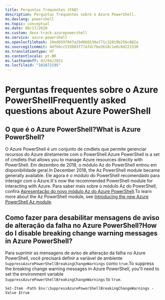 ```yaml
---
title: Perguntas frequentes (FAQ)
description: Perguntas frequentes sobre o Azure PowerShell.
ms.devlang: powershell
ms.topic: conceptual
ms.date: 08/17/2020
ms.custom: devx-track-azurepowershell
ms.service: azure-powershell
ms.openlocfilehash: 10ed859f04fa29d866530af71c32819b256c882a
ms.sourcegitcommit: 4dfb0cc533b83f77afdcfbe2618c1e6c8d221330
ms.translationtype: HT
ms.contentlocale: pt-BR
ms.lasthandoff: 03/04/2021
ms.locfileid: "101872195"
---
```

# <a name="frequently-asked-questions-about-azure-powershell"></a><span data-ttu-id="9f969-103">Perguntas frequentes sobre o Azure PowerShell</span><span class="sxs-lookup"><span data-stu-id="9f969-103">Frequently asked questions about Azure PowerShell</span></span>

## <a name="what-is-azure-powershell"></a><span data-ttu-id="9f969-104">O que é o Azure PowerShell?</span><span class="sxs-lookup"><span data-stu-id="9f969-104">What is Azure PowerShell?</span></span>

<span data-ttu-id="9f969-105">O Azure PowerShell é um conjunto de cmdlets que permite gerenciar recursos do Azure diretamente com o PowerShell.</span><span class="sxs-lookup"><span data-stu-id="9f969-105">Azure PowerShell is a set of cmdlets that allows you to manage Azure resources directly with PowerShell.</span></span> <span data-ttu-id="9f969-106">Em dezembro de 2018, o módulo Az do PowerShell entrou em disponibilidade geral.</span><span class="sxs-lookup"><span data-stu-id="9f969-106">In December 2018, the Az PowerShell module became generally available.</span></span> <span data-ttu-id="9f969-107">Ele agora é o módulo do PowerShell recomendado para interagir com o Azure.</span><span class="sxs-lookup"><span data-stu-id="9f969-107">It's now the recommended PowerShell module for interacting with Azure.</span></span> <span data-ttu-id="9f969-108">Para saber mais sobre o módulo Az do PowerShell, confira [Apresentação do novo módulo Az do Azure PowerShell](/powershell/azure/new-azureps-module-az).</span><span class="sxs-lookup"><span data-stu-id="9f969-108">To learn more about the Az PowerShell module, see [Introducing the new Azure PowerShell Az module](/powershell/azure/new-azureps-module-az).</span></span>

## <a name="how-do-i-disable-breaking-change-warning-messages-in-azure-powershell"></a><span data-ttu-id="9f969-109">Como fazer para desabilitar mensagens de aviso de alteração da falha no Azure PowerShell?</span><span class="sxs-lookup"><span data-stu-id="9f969-109">How do I disable breaking change warning messages in Azure PowerShell?</span></span>

<span data-ttu-id="9f969-110">Para suprimir as mensagens de aviso de alteração da falha no Azure PowerShell, você precisará definir a variável de ambiente `SuppressAzurePowerShellBreakingChangeWarnings` como `true`.</span><span class="sxs-lookup"><span data-stu-id="9f969-110">To suppress the breaking change warning messages in Azure PowerShell, you'll need to set the environment variable `SuppressAzurePowerShellBreakingChangeWarnings` to `true`.</span></span>

```azurepowershell
Set-Item -Path Env:\SuppressAzurePowerShellBreakingChangeWarnings -Value $true
```

